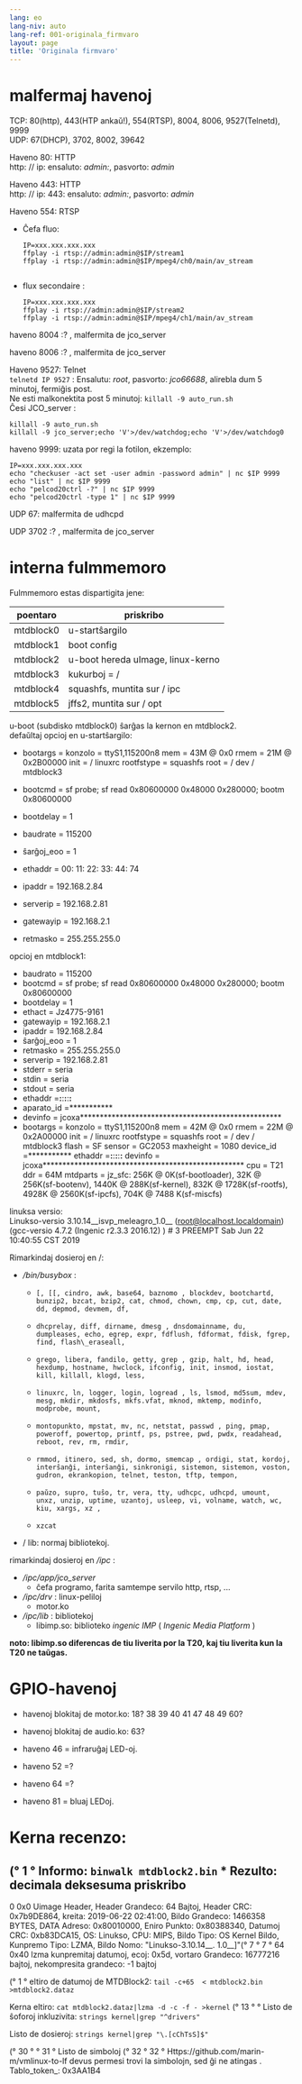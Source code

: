 ```yaml
---
lang: eo
lang-niv: auto
lang-ref: 001-originala_firmvaro
layout: page
title: 'Originala firmvaro'
---
```


# malfermaj havenoj

TCP: 80(http), 443(HTP ankaŭ!), 554(RTSP), 8004, 8006, 9527(Telnetd), 9999  
UDP: 67(DHCP), 3702, 8002, 39642

Haveno 80: HTTP  
http: // ip: ensaluto: _admin:_, pasvorto: _admin_

Haveno 443: HTTP  
http: // ip: 443: ensaluto: _admin:_, pasvorto: _admin_

Haveno 554: RTSP  
* Ĉefa fluo: 


    ```
    IP=xxx.xxx.xxx.xxx
    ffplay -i rtsp://admin:admin@$IP/stream1
    ffplay -i rtsp://admin:admin@$IP/mpeg4/ch0/main/av_stream


    ```
* flux secondaire :


    ```
    IP=xxx.xxx.xxx.xxx
    ffplay -i rtsp://admin:admin@$IP/stream2
    ffplay -i rtsp://admin:admin@$IP/mpeg4/ch1/main/av_stream
    ````

haveno 8004 :? , malfermita de jco_server


haveno 8006 :? , malfermita de jco_server



Haveno 9527: Telnet  
`telnetd IP 9527` : Ensalutu: _root_, pasvorto: _jco66688_, alirebla dum 5 minutoj, fermiĝis post.  
Ne esti malkonektita post 5 minutoj: `killall -9 auto_run.sh`  
Ĉesi JCO_server : 
 

```
killall -9 auto_run.sh
killall -9 jco_server;echo 'V'>/dev/watchdog;echo 'V'>/dev/watchdog0
```

haveno 9999: uzata por regi la fotilon, ekzemplo:

```
IP=xxx.xxx.xxx.xxx
echo "checkuser -act set -user admin -password admin" | nc $IP 9999
echo "list" | nc $IP 9999
echo "pelcod20ctrl -?" | nc $IP 9999
echo "pelcod20ctrl -type 1" | nc $IP 9999
```

UDP 67: malfermita de udhcpd

UDP 3702 :? , malfermita de jco_server



# interna fulmmemoro
Fulmmemoro estas dispartigita jene:

poentaro | priskribo |
--- | --- |
mtdblock0 | u-startŝargilo |
mtdblock1 | boot config |
mtdblock2 | u-boot hereda uImage, linux-kerno |
mtdblock3 | kukurboj = / |
mtdblock4 | squashfs, muntita sur / ipc |
mtdblock5 | jffs2, muntita sur / opt |

u-boot (subdisko mtdblock0) ŝarĝas la kernon en mtdblock2.  
defaŭltaj opcioj en u-startŝargilo:  
* bootargs = konzolo = ttyS1,115200n8 mem = 43M @ 0x0 rmem = 21M @ 0x2B00000 init = / linuxrc rootfstype = squashfs root = / dev / mtdblock3

* bootcmd = sf probe; sf read 0x80600000 0x48000 0x280000; bootm 0x80600000

* bootdelay = 1

* baudrate = 115200

* ŝarĝoj\_eoo = 1

* ethaddr = 00: 11: 22: 33: 44: 74

* ipaddr = 192.168.2.84

* serverip = 192.168.2.81

* gatewayip = 192.168.2.1

* retmasko = 255.255.255.0


opcioj en mtdblock1:
* baudrato = 115200
* bootcmd = sf probe; sf read 0x80600000 0x48000 0x280000; bootm 0x80600000
* bootdelay = 1
* ethact = Jz4775-9161
* gatewayip = 192.168.2.1
* ipaddr = 192.168.2.84
* ŝarĝoj\_eoo = 1
* retmasko = 255.255.255.0
* serverip = 192.168.2.81
* stderr = seria
* stdin = seria
* stdout = seria
* ethaddr =**:**:**:**:**:**
* aparato\_id =***********
* devinfo = jcoxa***************************************************
* bootargs = konzolo = ttyS1,115200n8 mem = 42M @ 0x0 rmem = 22M @ 0x2A00000 init = / linuxrc rootfstype = squashfs root = / dev / mtdblock3 flash = SF sensor = GC2053 maxheight = 1080 device\_id =*********** ethaddr =**:**:**:**:**:** devinfo = jcoxa*************************************************** cpu = T21 ddr = 64M mtdparts = jz\_sfc: 256K @ 0K(sf-bootloader), 32K @ 256K(sf-bootenv), 1440K @ 288K(sf-kernel), 832K @ 1728K(sf-rootfs), 4928K @ 2560K(sf-ipcfs), 704K @ 7488 K(sf-miscfs)


linuksa versio:  
Linukso-versio 3.10.14\_\_isvp\_meleagro\_1.0\_\_ (root@localhost.localdomain) (gcc-versio 4.7.2 (Ingenic r2.3.3 2016.12) ) # 3 PREEMPT Sab Jun 22 10:40:55 CST 2019


Rimarkindaj dosieroj en /:
* _/bin/busybox_ : 
  *     [, [[, cindro, awk, base64, baznomo , blockdev, bootchartd, bunzip2, bzcat, bzip2, cat, chmod, chown, cmp, cp, cut, date, dd, depmod, devmem, df,
  *     dhcprelay, diff, dirname, dmesg , dnsdomainname, du, dumpleases, echo, egrep, expr, fdflush, fdformat, fdisk, fgrep, find, flash\_eraseall,
  *     grego, libera, fandilo, getty, grep , gzip, halt, hd, head, hexdump, hostname, hwclock, ifconfig, init, insmod, iostat, kill, killall, klogd, less,
  *     linuxrc, ln, logger, login, logread , ls, lsmod, md5sum, mdev, mesg, mkdir, mkdosfs, mkfs.vfat, mknod, mktemp, modinfo, modprobe, mount,
  *     montopunkto, mpstat, mv, nc, netstat, passwd , ping, pmap, poweroff, powertop, printf, ps, pstree, pwd, pwdx, readahead, reboot, rev, rm, rmdir,
  *     rmmod, itinero, sed, sh, dormo, smemcap , ordigi, stat, kordoj, interŝanĝi, interŝanĝi, sinkronigi, sistemon, sistemon, voston, gudron, ekrankopion, telnet, teston, tftp, tempon,
  *     paŭzo, supro, tuŝo, tr, vera, tty, udhcpc, udhcpd, umount, unxz, unzip, uptime, uzantoj, usleep, vi, volname, watch, wc, kiu, xargs, xz ,
  *     xzcat

* / lib: normaj bibliotekoj.


rimarkindaj dosieroj en _/ipc_ :
* _/ipc/app/jco\_server_
  * ĉefa programo, farita samtempe servilo http, rtsp, ...
* _/ipc/drv_ : linux-peliloj
  * motor.ko
* _/ipc/lib_ : bibliotekoj
  * libimp.so: biblioteko _ingenic_ _IMP_ ( _Ingenic Media Platform_ )


**noto: libimp.so diferencas de tiu liverita por la T20, kaj tiu liverita kun la T20 ne taŭgas.**

# GPIO-havenoj

* havenoj blokitaj de motor.ko: 18? 38 39 40 41 47 48 49 60?

* havenoj blokitaj de audio.ko: 63?

* haveno 46 = infraruĝaj LED-oj.

* haveno 52 =?

* haveno 64 =?

* haveno 81 = bluaj LEDoj.


# Kerna recenzo:
(° 1 ° Informo:
    `binwalk mtdblock2.bin`
    * Rezulto:
decimala deksesuma priskribo
--------------------------------------------------------------------------------
0 0x0 Uimage Header, Header Grandeco: 64 Bajtoj, Header CRC: 0x7b9DE864, kreita: 2019-06-22 02:41:00, Bildo Grandeco: 1466358 BYTES, DATA Adreso: 0x80010000, Eniro Punkto: 0x80388340, Datumoj CRC: 0xb83DCA15, OS: Linukso, CPU: MIPS, Bildo Tipo: OS Kernel Bildo, Kunpremo Tipo: LZMA, Bildo Nomo: "Linukso-3.10.14__. 1.0__]"(° 7 ° 7 ° 64 0x40 lzma kunpremitaj datumoj, ecoj: 0x5d, vortaro Grandeco: 16777216 bajtoj, nekompresita grandeco: -1 bajtoj

(° 1 ° eltiro de datumoj de MTDBlock2:
    `tail -c+65  < mtdblock2.bin >mtdblock2.dataz`

Kerna eltiro:
    `cat mtdblock2.dataz|lzma -d -c -f - >kernel`
(° 13 ° ° Listo de ŝoforoj inkluzivita:    `strings kernel|grep "^drivers"`

Listo de dosieroj:
    `strings kernel|grep "\.[cChTsS]$"`









(° 30 ° ° 31 ° Listo de simboloj (° 32 ° 32 ° Https://github.com/marin-m/vmlinux-to-lf devus permesi trovi la simbolojn, sed ĝi ne atingas
. Tablo_token_: 0x3AA1B4
